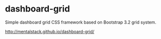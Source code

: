 # dashboard-grid

Simple dashboard grid CSS framework based on Bootstrap 3.2 grid system.

http://mentalstack.github.io/dashboard-grid/
